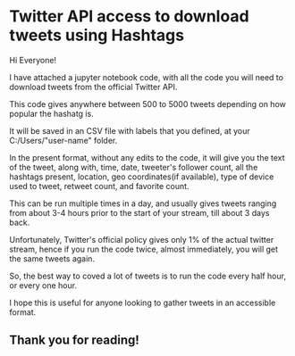# Twitter API access to download tweets using Hashtags

Hi Everyone! 

I have attached a jupyter notebook code, with all the code you will need to download tweets from the official Twitter API.

This code gives anywhere between 500 to 5000 tweets depending on how popular the hashatg is.

It will be saved in an CSV file with labels that you defined, at your C:/Users/"user-name" folder.

In the present format, without any edits to the code, it will give you the text of the tweet, along with, time, date, tweeter's follower count, all the hashtags present, location, geo coordinates(if available), type of device used to tweet, retweet count, and favorite count.

This can be run multiple times in a day, and usually gives tweets ranging from about 3-4 hours prior to the start of your stream, till about 3 days back.

Unfortunately, Twitter's official policy gives only 1% of the actual twitter stream, hence if you run the code twice, almost immediately, you will get the same tweets again.

So, the best way to coved a lot of tweets is to run the code every half hour, or every one hour.

I hope this is useful for anyone looking to gather tweets in an accessible format.

## Thank you for reading!
